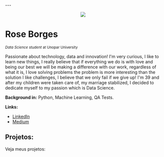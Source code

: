 
---<p align="center">
  <img src="https://raw.githubusercontent.com/carlosfab/template_portfolio/master/banner.png" >
</p>

# Rose Borges
<sub>*Data Science student* at Unopar University</sub>

Passionate about technology, data and innovation! I'm very curious, I like to learn new things, I really believe that if everything we do is with love and being our best we will be making a difference with our work, regardless of what it is, I love solving problems the problem is more interesting than the solution I like challenges, I believe that we only fail if we give up!
I'm 39 and after my children were taken care of, my marriage stabilized, I decided to dedicate myself to my passion which is Data Science.

**Background in:** Python, Machine Learning, QA Tests.

**Links:**
* [LinkedIn](https://www.linkedin.com/in/rosemeri-borges-92b486237/)
* [Medium](https://medium.com/@roseborges_85835)


## Projetos:
Veja meus projetos:
